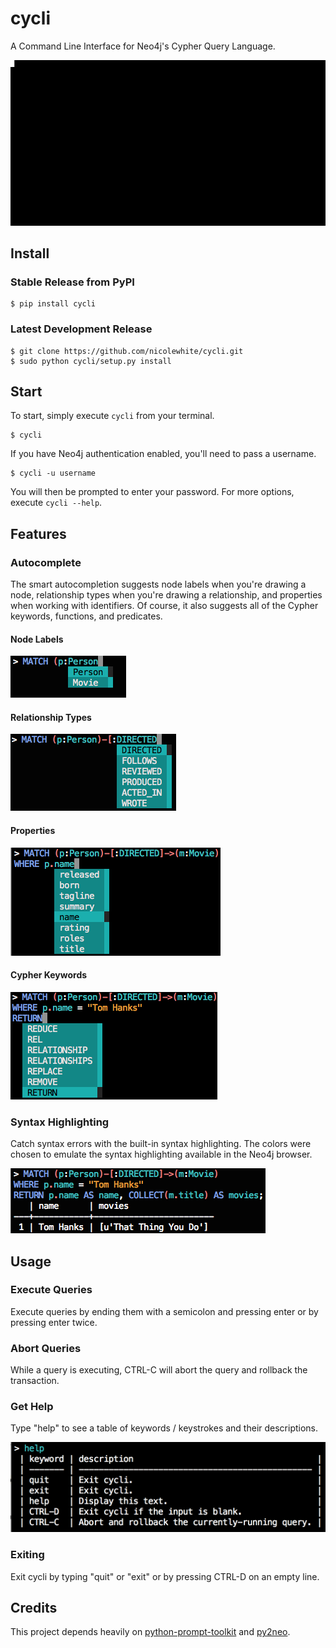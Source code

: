 # cycli
A Command Line Interface for Neo4j's Cypher Query Language.

![demo](screenshots/output.gif)

## Install

### Stable Release from PyPI

```
$ pip install cycli
```

### Latest Development Release

```
$ git clone https://github.com/nicolewhite/cycli.git
$ sudo python cycli/setup.py install
```

## Start

To start, simply execute `cycli` from your terminal.

```
$ cycli
```

If you have Neo4j authentication enabled, you'll need to pass a username.

```
$ cycli -u username
```

You will then be prompted to enter your password. For more options, execute `cycli --help`.

## Features

### Autocomplete

The smart autocompletion suggests node labels when you're drawing a node, relationship types when you're drawing
a relationship, and properties when working with identifiers. Of course, it also suggests all of the Cypher keywords,
functions, and predicates.

#### Node Labels

![labels](screenshots/autocomplete-labels.png)

#### Relationship Types

![rels](screenshots/autocomplete-rels.png)

#### Properties

![props](screenshots/autocomplete-props.png)

#### Cypher Keywords

![cypher](screenshots/autocomplete-cypher.png)

### Syntax Highlighting

Catch syntax errors with the built-in syntax highlighting. The colors were chosen to emulate the syntax highlighting
available in the Neo4j browser.

![syntax](screenshots/syntax-highlight.png)

## Usage

### Execute Queries

Execute queries by ending them with a semicolon and pressing enter or by pressing enter twice.

### Abort Queries

While a query is executing, CTRL-C will abort the query and rollback the transaction.

### Get Help

Type "help" to see a table of keywords / keystrokes and their descriptions.

![help](screenshots/help.png)

### Exiting

Exit cycli by typing "quit" or "exit" or by pressing CTRL-D on an empty line.

## Credits

This project depends heavily on [python-prompt-toolkit](https://github.com/jonathanslenders/python-prompt-toolkit) and
[py2neo](https://github.com/nigelsmall/py2neo).